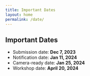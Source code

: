 ```yaml
---
title: Important Dates
layout: home
permalink: /date/
---
```


## Important Dates

* Submission date: **Dec 7, 2023**
* Notification date: **Jan 11, 2024**
* Camera-ready date: **Jan 25, 2024**
* Workshop date: **April 20, 2024**
